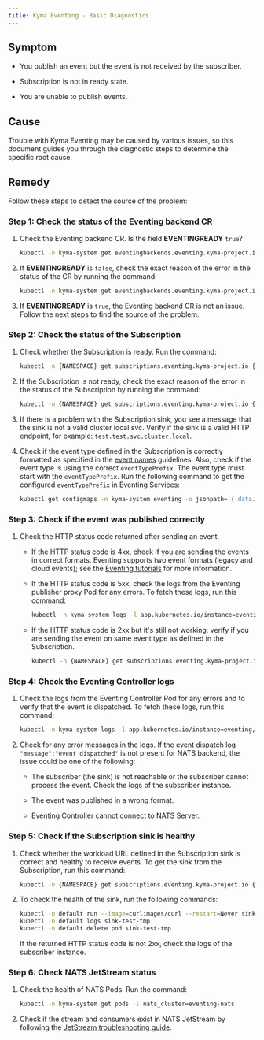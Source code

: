 ```yaml
---
title: Kyma Eventing - Basic Diagnostics
---
```


## Symptom

- You publish an event but the event is not received by the subscriber.

- Subscription is not in ready state.

- You are unable to publish events.

## Cause

Trouble with Kyma Eventing may be caused by various issues, so this document guides you through the diagnostic steps to determine the specific root cause.

## Remedy

Follow these steps to detect the source of the problem:

### Step 1: Check the status of the Eventing backend CR

1. Check the Eventing backend CR. Is the field **EVENTINGREADY** `true`?
   
    ```bash
    kubectl -n kyma-system get eventingbackends.eventing.kyma-project.io
    ```

2. If **EVENTINGREADY** is `false`, check the exact reason of the error in the status of the CR by running the command:

    ```bash
    kubectl -n kyma-system get eventingbackends.eventing.kyma-project.io eventing-backend -o yaml
    ```

3. If **EVENTINGREADY** is `true`, the Eventing backend CR is not an issue. Follow the next steps to find the source of the problem.

### Step 2: Check the status of the Subscription

1. Check whether the Subscription is ready. Run the command:

    ```bash
    kubectl -n {NAMESPACE} get subscriptions.eventing.kyma-project.io {NAME}
    ```

2. If the Subscription is not ready, check the exact reason of the error in the status of the Subscription by running the command:

    ```bash
    kubectl -n {NAMESPACE} get subscriptions.eventing.kyma-project.io {NAME} -o yaml
    ```

3. If there is a problem with the Subscription sink, you see a message that the sink is not a valid cluster local svc. 
   Verify if the sink is a valid HTTP endpoint, for example: `test.test.svc.cluster.local`.

4. Check if the event type defined in the Subscription is correctly formatted as specified in the [event names](../../05-technical-reference/evnt-01-event-names.md) guidelines.
   Also, check if the event type is using the correct `eventTypePrefix`. The event type must start with the `eventTypePrefix`. Run the following command to get the configured `eventTypePrefix` in Eventing Services:

    ```bash
    kubectl get configmaps -n kyma-system eventing -o jsonpath='{.data.eventTypePrefix}'
    ```

### Step 3: Check if the event was published correctly

1. Check the HTTP status code returned after sending an event.

    - If the HTTP status code is 4xx, check if you are sending the events in correct formats. Eventing supports two event formats (legacy and cloud events); see the [Eventing tutorials](../../03-tutorials/00-eventing) for more information.

    -  If the HTTP status code is 5xx, check the logs from the Eventing publisher proxy Pod for any errors. To fetch these logs, run this command:
   
        ```bash
        kubectl -n kyma-system logs -l app.kubernetes.io/instance=eventing,app.kubernetes.io/name=eventing-publisher-proxy
        ```

    - If the HTTP status code is 2xx but it's still not working, verify if you are sending the event on same event type as defined in the Subscription.
  
        ```bash
        kubectl -n {NAMESPACE} get subscriptions.eventing.kyma-project.io {NAME} -o jsonpath='{.spec.filter.filters}'
        ```

### Step 4: Check the Eventing Controller logs

1. Check the logs from the Eventing Controller Pod for any errors and to verify that the event is dispatched.
   To fetch these logs, run this command:

    ```bash
    kubectl -n kyma-system logs -l app.kubernetes.io/instance=eventing,app.kubernetes.io/name=controller
    ```

2. Check for any error messages in the logs. If the event dispatch log `"message":"event dispatched"` is not present for NATS backend, the issue could be one of the following:

   - The subscriber (the sink) is not reachable or the subscriber cannot process the event. Check the logs of the subscriber instance.

   - The event was published in a wrong format.

   - Eventing Controller cannot connect to NATS Server.

### Step 5: Check if the Subscription sink is healthy

1. Check whether the workload URL defined in the Subscription sink is correct and healthy to receive events. To get the sink from the Subscription, run this command:

    ```bash
    kubectl -n {NAMESPACE} get subscriptions.eventing.kyma-project.io {NAME} -o jsonpath='{.spec.sink}'
    ```

2. To check the health of the sink, run the following commands:

    ```bash
    kubectl -n default run --image=curlimages/curl --restart=Never sink-test-tmp -- curl --head {SINK_URL}
    kubectl -n default logs sink-test-tmp 
    kubectl -n default delete pod sink-test-tmp
    ```

    If the returned HTTP status code is not 2xx, check the logs of the subscriber instance.

### Step 6: Check NATS JetStream status

1. Check the health of NATS Pods. Run the command:

    ```bash
    kubectl -n kyma-system get pods -l nats_cluster=eventing-nats
    ```

2. Check if the stream and consumers exist in NATS JetStream by following the [JetStream troubleshooting guide](evnt-02-jetstream-troubleshooting.md).
